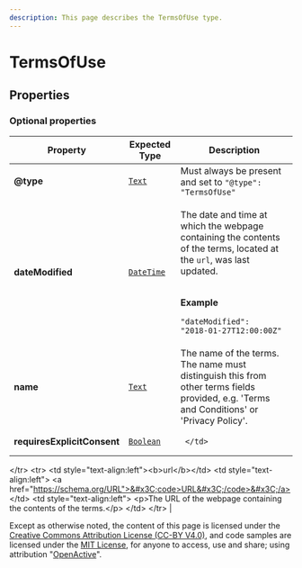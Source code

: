 ```yaml
---
description: This page describes the TermsOfUse type.
---
```


# TermsOfUse

## **Properties**

### **Optional properties**

| Property                    | Expected Type                             | Description                                                                                                                                                                                                                                                                                                                                                                                               |
| --------------------------- | ----------------------------------------- | --------------------------------------------------------------------------------------------------------------------------------------------------------------------------------------------------------------------------------------------------------------------------------------------------------------------------------------------------------------------------------------------------------- |
| **@type**                   | [`Text`](https://schema.org/Text)         | Must always be present and set to `"@type": "TermsOfUse"`                                                                                                                                                                                                                                                                                                                                                 |
| **dateModified**            | [`DateTime`](https://schema.org/DateTime) | <p>The date and time at which the webpage containing the contents of the terms, located at the <code>url</code>, was last updated.</p><p><br><strong>Example</strong></p><p><code>"dateModified": "2018-01-27T12:00:00Z"</code></p>                                                                                                                                                                       |
| **name**                    | [`Text`](https://schema.org/Text)         | The name of the terms. The name must distinguish this from other terms fields provided, e.g. 'Terms and Conditions' or 'Privacy Policy'.                                                                                                                                                                                                                                                                  |
| **requiresExplicitConsent** | [`Boolean`](https://schema.org/Boolean)   | <pre><code>  &#x3C;/td>
&#x3C;/tr>
&#x3C;tr>
  &#x3C;td style="text-align:left">&#x3C;b>url&#x3C;/b>&#x3C;/td>
  &#x3C;td style="text-align:left">
    &#x3C;a href="https://schema.org/URL">&#x3C;code>URL&#x3C;/code>&#x3C;/a>
  &#x3C;/td>
  &#x3C;td style="text-align:left">
    &#x3C;p>The URL of the webpage containing the contents of the terms.&#x3C;/p>
  &#x3C;/td>
&#x3C;/tr>
</code></pre> |

Except as otherwise noted, the content of this page is licensed under the [Creative Commons Attribution License (CC-BY V4.0)](https://creativecommons.org/licenses/by/4.0/), and code samples are licensed under the [MIT License](https://opensource.org/licenses/MIT), for anyone to access, use and share; using attribution "[OpenActive](https://www.openactive.io/)".
